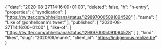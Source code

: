 {
  "date": "2020-08-27T14:16:00+01:00",
  "deleted": false,
  "h": "h-entry",
  "properties": {
    "syndication": [
      "https://twitter.com/ohhelloana/status/1298970005091094528"
    ],
    "name": [
      "Like of @ohhelloana's tweet"
    ],
    "published": [
      "2020-08-27T14:16:00+01:00"
    ],
    "like-of": [
      "https://twitter.com/ohhelloana/status/1298970005091094528"
    ]
  },
  "kind": "likes",
  "slug": "2020/08/munrk",
  "client_id": "https://indigenous.realize.be"
}
